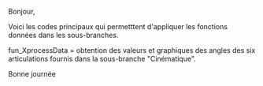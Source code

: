 Bonjour,

Voici les codes principaux qui permetttent d'appliquer les fonctions données dans les sous-branches.

fun_XprocessData = obtention des valeurs et graphiques des angles des six articulations fournis dans la sous-branche "Cinématique".

Bonne journée
